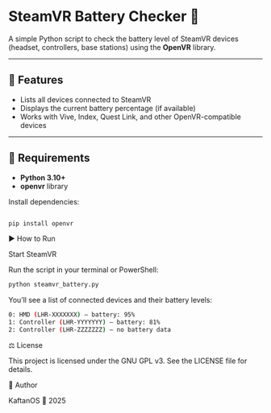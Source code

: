 # SteamVR Battery Checker 🔋

A simple Python script to check the battery level of SteamVR devices (headset, controllers, base stations) using the **OpenVR** library.

---

## 🧰 Features
- Lists all devices connected to SteamVR  
- Displays the current battery percentage (if available)  
- Works with Vive, Index, Quest Link, and other OpenVR-compatible devices  

---

## 🚀 Requirements
- **Python 3.10+**  
- **openvr** library

Install dependencies:
```bash

pip install openvr
```

▶️ How to Run

Start SteamVR

Run the script in your terminal or PowerShell:

```bash
python steamvr_battery.py
```

You’ll see a list of connected devices and their battery levels:

```bash
0: HMD (LHR-XXXXXXX) – battery: 95%
1: Controller (LHR-YYYYYYY) – battery: 81%
2: Controller (LHR-ZZZZZZZ) – no battery data
```


⚖️ License

This project is licensed under the GNU GPL v3.
See the LICENSE
 file for details.

💬 Author

KaftanOS
📅 2025
